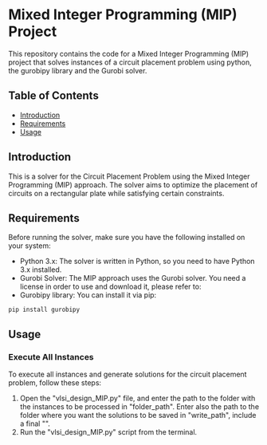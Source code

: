 # Mixed Integer Programming (MIP) Project

This repository contains the code for a Mixed Integer Programming (MIP) project that solves instances of a circuit placement problem using python, the gurobipy library and the Gurobi solver. 

## Table of Contents
- [Introduction](#introduction)
- [Requirements](#requirements)
- [Usage](#usage)

## Introduction

This is a solver for the Circuit Placement Problem using the Mixed Integer Programming (MIP) approach. The solver aims to optimize the placement of circuits on a rectangular plate while satisfying certain constraints.

## Requirements

Before running the solver, make sure you have the following installed on your system:
- Python 3.x: The solver is written in Python, so you need to have Python 3.x installed.
- Gurobi Solver: The MIP approach uses the Gurobi solver. You need a license in order to use and download it, please refer to:
- Gurobipy library: You can install it via pip:
```console
pip install gurobipy
```
## Usage

### Execute All Instances
To execute all instances and generate solutions for the circuit placement problem, follow these steps:

1. Open the "vlsi_design_MIP.py" file, and enter the path to the folder with the instances to be processed in "folder_path". Enter also the path to the folder where you want the solutions to be saved in "write_path", include a final "\".
2. Run the "vlsi_design_MIP.py" script from the terminal.



